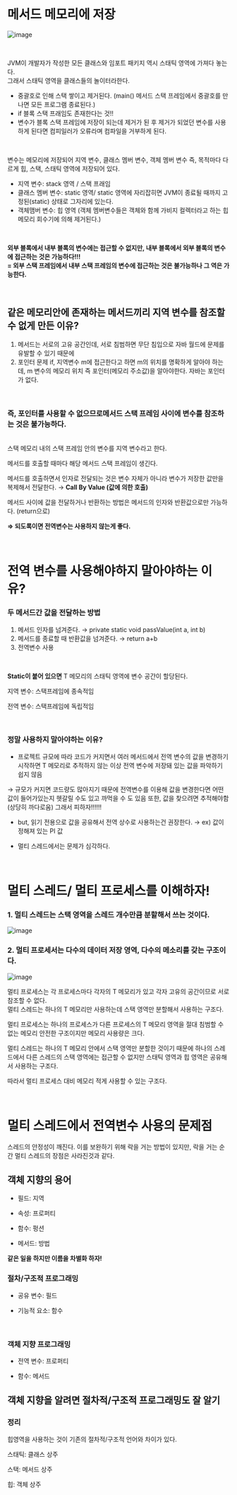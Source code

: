 # 메서드 메모리에 저장
![image](https://user-images.githubusercontent.com/58407737/221530588-e3ba8dbc-44cc-48cd-b07d-89c83934fdfa.png)

</br>

JVM이 개발자가 작성한 모든 클래스와 임포트 패키지 역시 스태틱 영역에 가져다 놓는다. </br>
그래서 스태틱 영역을 클래스들의 놀이터라한다.

- 중괄호로 인해 스택 쌓이고 제거된다. (main() 메서드 스택 프레임에서 중괄호를 만나면 모든 프로그램 종료된다.)
- if 블록 스택 프래임도 존재한다는 것!!
- 변수가 블록 스택 프레임에 저장이 되는데 제거가 된 후 제거가 되었던 변수를 사용하게 된다면 컴피일러가 오류라며 컴파일을 거부하게 된다.

</br>

변수는 메모리에 저장되어 지역 변수, 클래스 멤버 변수, 객체 멤버 변수 즉, 목적마다 다르게 힙, 스택, 스태틱 영역에 저장되어 있다. </br>

- 지역 변수:  stack 영역 / 스택 프래임
- 클래스 멤버 변수: static 영역/ static 영역에 자리잡히면 JVM이 종료될 때까지 고정된(static) 상태로 그자리에 있는다.
- 객체맴버 변수: 힙 영역
(객체 멤버변수들은 객체와 함께 가비지 컬렉터라고 하는 힙 메모리 회수기에 의해 제거된다.)

</br>

**외부 블록에서 내부 블록의 변수에는 접근할 수 없지만, 내부 블록에서 외부 블록의 변수에 접근하는 것은 가능하다!!!** </br>
**= 외부 스택 프레임에서 내부 스택 프레임의 변수에 접근하는 것은 불가능하나 그 역은 가능한다.**

</br>

## 같은 메모리안에 존재하는 메서드끼리 지역 변수를 참조할 수 없게 만든 이유?

1. 메서드는 서로의 고유 공간인데, 서로 침범하면 무단 침입으로 자바 월드에 문제를 유발할 수 있기 때문에
2. 포인터 문제
if, 지역변수 m에 접근한다고 하면 m의 위치를 명확하게 알아야 하는데, m 변수의 메모리 위치 즉 포인터(메모리 주소값)을 알아야한다. 자바는 포인터가 없다. 

</br>

### 즉, 포인터를 사용할 수 없으므로메서드 스택 프레임 사이에 변수를 참조하는 것은 불가능하다.

</br>
스택 메모리 내의 스택 프레임 안의 변수를 지역 변수라고 한다. </br>

메서드를 호출할 때마다 해당 메서드 스택 프레임이 생긴다. </br>

메서드를 호출하면서 인자로 전달되는 것은 변수 자체가 아니라 변수가 저장한 값만을 복제해서 전달한다. → **Call By Value (값에 의한 호출)** </br>

메서드 사이에 값을 전달하거나 반환하는 방법은 메서드의 인자와 반환값으로만 가능하다. (return으로) </br>

**⇒ 되도록이면 전역변수는 사용하지 않는게 좋다.**

</br>

# 전역 변수를 사용해야하지 말아야하는 이유?
### 두 메서드간 값을 전달하는 방법

1. 메서드 인자를 넘겨준다. → private static void passValue(int a, int b) 
2. 메서드를 종료할 때 반환값을 넘겨준다. → return a+b
3. 전역변수 사용

</br>

**Static이 붙어 있으면** 
T 메모리의 스태틱 영역에 변수 공간이 할당된다. 

지역 변수: 스택프레임에 종속적임

전역 변수: 스택프레임에 독립적임

</br>

### **정말 사용하지 말아야하는 이유?**

- 프로젝트 규모에 따라 코드가 커지면서 여러 메서드에서 전역 변수의 값을 변경하기 시작하면 T 메모리로 추적하지 않는 이상 전역 변수에 저장돼 있는 값을 파악하기 쉽지 않음 

→ 규모가 커지면 코드량도 많아지기 때문에 전역변수를 이용해 값을 변경한다면 어떤 값이 들어가있는지 헷갈릴 수도 있고 까먹을 수 도 있음 또한, 값을 찾으려면 추적해야함 (상당히 까다로움) 그래서  피하자!!!!!!
- but, 읽기 전용으로 값을 공유해서 전역 상수로 사용하는건 권장한다.
→ ex) 값이 정해져 있는 PI 값

- 멀티 스레드에서는 문제가 심각하다.

</br>

# 멀티 스레드/ 멀티 프로세스를 이해하자!

### 1. 멀티 스레드는 스택 영역을 스레드 개수만큼 분할해서 쓰는 것이다. </br>
  
  ![image](https://user-images.githubusercontent.com/58407737/221532379-637d2889-c6ed-4867-974f-1aa12d337c0c.png) </br>
  
### 2. 멀티 프로세서는 다수의 데이터 저장 영역, 다수의 메소리를 갖는 구조이다. </br>
  
  ![image](https://user-images.githubusercontent.com/58407737/221532548-7947d8ae-e93a-45aa-8b3d-889f3b5e5884.png) </br>

 멀티 프로세스는 각 프로세스마다 각자의 T 메모리가 있고 각자 고유의 공간이므로 서로 참조할 수 없다. </br> 
 멀티 스레드는 하나의 T 메모리만 사용하는데 스택 영역만 분할해서 사용하는 구조다. </br>

 멀티 프로세스는 하나의 프로세스가 다른 프로세스의 T 메모리 영역을 절대 침범할 수 없는 메모리 안전한 구조이지만 메모리 사용량은 크다. </br>

 멀티 스레드는 하나의 T 메모리 안에서 스택 영역만 분할한 것이기 때문에 하나의 스레드에서 다른 스레드의 스택 영역에는 접근할 수 없지만 스태틱 영역과 힙 영역은 공유해서 사용하는 구조다. </br>

 따라서 멀티 프로세스 대비 메모리 적게 사용할 수 있는 구조다. </br>

</br>

# 멀티 스레드에서 전역변수 사용의 문제점

스레드의 안정성이 깨진다. 이를 보완하기 위해 락을 거는 방법이 있지만, 락을 거는 순간 멀티 스레드의 장점은 사라진것과 같다. </br>

## **객체 지향의 용어**

- 필드: 지역

- 속성: 프로퍼티

- 함수: 펑션

- 메서드: 방법

**같은 일을 하지만 이름을 차별화 하자!** </br>


### **절차/구조적 프로그래밍**

- 공유 변수: 필드

- 기능적 요소: 함수

</br>



### **객체 지향 프로그래밍** 

- 전역 변수: 프로퍼티

- 함수: 메서드

## 객체 지향을 알려면 절차적/구조적 프로그래밍도 잘 알기

### 정리

힙영역을 사용하는 것이 기존의 절차적/구조적 언어와 차이가 있다. </br>

스태틱: 클래스 상주 </br>

스택: 메서드 상주 </br>

힙: 객체 상주 </br>

